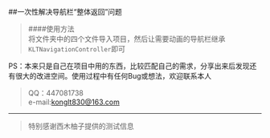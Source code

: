 ##一次性解决导航栏“整体返回”问题       


 
>####使用方法  
>将文件夹中的四个文件导入项目，然后让需要动画的导航栏继承`KLTNavigationController`即可


PS：本来只是自己在项目中用的东西，比较匹配自己的需求，分享出来后发现还有很大的改进空间。使用过程中有任何Bug或想法，欢迎联系本人

>QQ：447081738   
>e-mail:konglt830@163.com  

--------
>特别感谢西木柚子提供的测试信息
